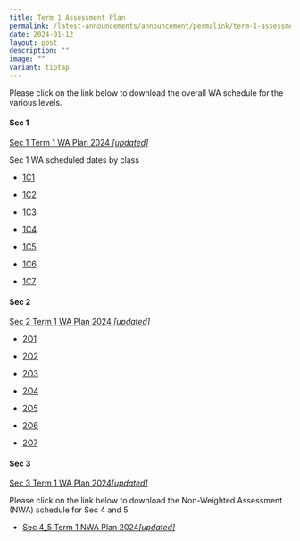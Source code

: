 ```yaml
---
title: Term 1 Assessment Plan
permalink: /latest-announcements/announcement/permalink/term-1-assessment-plan/
date: 2024-01-12
layout: post
description: ""
image: ""
variant: tiptap
---
```

<p>Please click on the link below to download the overall WA schedule for the various levels.</p><h4>Sec 1</h4><p><a href="/files/S1_2024_T1WA_19_Jan_2024.pdf" rel="noopener noreferrer nofollow" target="_blank">Sec 1 Term 1 WA Plan 2024 </a><em><a href="/files/S1_2024_T1WA_19_Jan_2024.pdf" rel="noopener noreferrer nofollow" target="_blank">[updated]</a></em></p><p>Sec 1 WA scheduled dates by class</p><ul data-tight="true" class="tight"><li><p><a href="/files/1C1_T1WA.pdf" rel="noopener noreferrer nofollow" target="_blank">1C1</a></p></li><li><p><a href="/files/1C2_T1WA.pdf" rel="noopener noreferrer nofollow" target="_blank">1C2</a></p></li><li><p><a href="/files/1C3_T1WA.pdf" rel="noopener noreferrer nofollow" target="_blank">1C3</a></p></li><li><p><a href="/files/1C4_T1WA.pdf" rel="noopener noreferrer nofollow" target="_blank">1C4</a></p></li><li><p><a href="/files/1C5_T1WA.pdf" rel="noopener noreferrer nofollow" target="_blank">1C5</a></p></li><li><p><a href="/files/1C6_T1WA.pdf" rel="noopener noreferrer nofollow" target="_blank">1C6</a></p></li><li><p><a href="/files/1C7_T1WA.pdf" rel="noopener noreferrer nofollow" target="_blank">1C7</a></p></li></ul><h4>Sec 2</h4><p><a href="/files/S2_2024_T1WA_19_Jan_2024.pdf" rel="noopener noreferrer nofollow" target="_blank">Sec 2 Term 1 WA Plan 2024 </a><em><a href="/files/S2_2024_T1WA_19_Jan_2024.pdf" rel="noopener noreferrer nofollow" target="_blank">[updated]</a></em></p><ul data-tight="true" class="tight"><li><p><a href="/files/2O1_T1WA.pdf" rel="noopener noreferrer nofollow" target="_blank">2O1</a></p></li><li><p><a href="/files/2O2_T1WA.pdf" rel="noopener noreferrer nofollow" target="_blank">2O2</a></p></li><li><p><a href="/files/2O3_T1WA.pdf" rel="noopener noreferrer nofollow" target="_blank">2O3</a></p></li><li><p><a href="/files/2O4_T1WA.pdf" rel="noopener noreferrer nofollow" target="_blank">2O4</a></p></li><li><p><a href="/files/2O5_T1WA.pdf" rel="noopener noreferrer nofollow" target="_blank">2O5</a></p></li><li><p><a href="/files/2O6_T1WA.pdf" rel="noopener noreferrer nofollow" target="_blank">2O6</a></p></li><li><p><a href="/files/2O7_T1WA.pdf" rel="noopener noreferrer nofollow" target="_blank">2O7</a></p></li></ul><h4>Sec 3</h4><p><a href="/files/S3_2024_T1WA_19_Jan_2024.pdf" rel="noopener noreferrer nofollow" target="_blank">Sec 3 Term 1 WA Plan 2024</a><em><a href="/files/S3_2024_Term_1_Weighted_Assessment__Overall_Schedule_12_Jan.pdf" rel="noopener noreferrer nofollow" target="_blank">[updated]</a></em></p><p>Please click on the link below to download the Non-Weighted Assessment (NWA) schedule for Sec 4 and 5.</p><ul data-tight="true" class="tight"><li><p><a href="/files/S4_5_2024_T1WA_19_Jan_2024.pdf" rel="noopener noreferrer nofollow" target="_blank">Sec 4_5 Term 1 NWA Plan 2024</a><em><a href="/files/S4_5_2024_T1WA_19_Jan_2024.pdf" rel="noopener noreferrer nofollow" target="_blank">[updated]</a></em></p><p></p></li></ul><p></p><p></p>